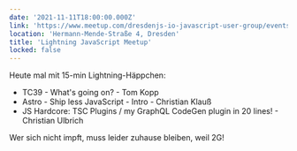 ```yaml
---
date: '2021-11-11T18:00:00.000Z'
link: 'https://www.meetup.com/dresdenjs-io-javascript-user-group/events/281598117'
location: 'Hermann-Mende-Straße 4, Dresden'
title: 'Lightning JavaScript Meetup'
locked: false
---
```

Heute mal mit 15-min Lightning-Häppchen:

* TC39 - What's going on? - Tom Kopp
* Astro - Ship less JavaScript - Intro - Christian Klauß
* JS Hardcore: TSC Plugins / my GraphQL CodeGen plugin in 20 lines! - Christian Ulbrich

Wer sich nicht impft, muss leider zuhause bleiben, weil 2G!

